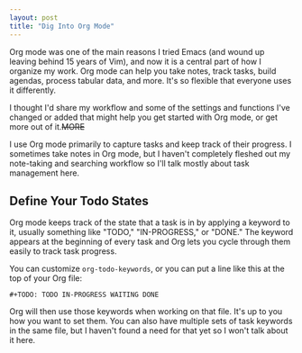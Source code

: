 ```yaml
---
layout: post
title: "Dig Into Org Mode"
---
```

Org mode was one of the main reasons I tried Emacs (and wound up leaving behind
15 years of Vim), and now it is a central part of how I organize my work. Org
mode can help you take notes, track tasks, build agendas, process tabular data,
and more. It's so flexible that everyone uses it differently.

I thought I'd share my workflow and some of the settings and functions I've
changed or added that might help you get started with Org mode, or get more out
of it.~~MORE~~

I use Org mode primarily to capture tasks and keep track of their progress. I
sometimes take notes in Org mode, but I haven't completely fleshed out my
note-taking and searching workflow so I'll talk mostly about task management
here.

## Define Your Todo States ##

Org mode keeps track of the state that a task is in by applying a keyword to it,
usually something like "TODO," "IN-PROGRESS," or "DONE." The keyword appears at
the beginning of every task and Org lets you cycle through them easily to track
task progress.

You can customize `org-todo-keywords`, or you can put a line like this at the
top of your Org file:

~~~
#+TODO: TODO IN-PROGRESS WAITING DONE
~~~

Org will then use those keywords when working on that file. It's up to you how
you want to set them. You can also have multiple sets of task keywords in the
same file, but I haven't found a need for that yet so I won't talk about it
here.
